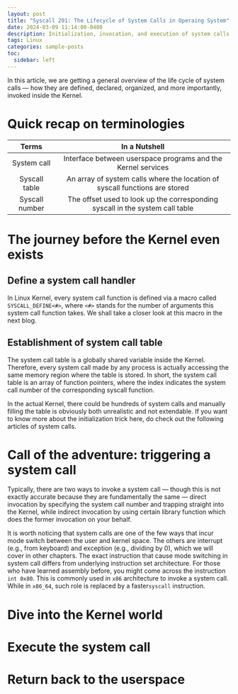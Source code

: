 ```yaml
---
layout: post
title: "Syscall 201: The Lifecycle of System Calls in Operaing System"
date: 2024-03-09 11:14:00-0400
description: Initialization, invocation, and execution of system calls
tags: Linux
categories: sample-posts
toc:
  sidebar: left
---
```


In this article, we are getting a general overview of the life cycle of system calls — how they are defined, declared, organized, and more importantly, invoked inside the Kernel.

# Quick recap on terminologies

|     Terms      |                                 In a Nutshell                                 |
| :------------: | :---------------------------------------------------------------------------: |
|  System call   |         Interface between userspace programs and the Kernel services          |
| Syscall table  |  An array of system calls where the location of syscall functions are stored  |
| Syscall number | The offset used to look up the corresponding syscall in the system call table |

# The journey before the Kernel even exists

## Define a system call handler

In Linux Kernel, every system call function is defined via a macro called `SYSCALL_DEFINE<#>`, where `<#>` stands for the number of arguments this system call function takes. We shall take a closer look at this macro in the next blog.

## Establishment of system call table

The system call table is a globally shared variable inside the Kernel. Therefore, every system call made by any process is actually accessing the same memory region where the table is stored. In short, the system call table is an array of function pointers, where the index indicates the system call number of the corresponding syscall function.

In the actual Kernel, there could be hundreds of system calls and manually filling the table is obviously both unrealistic and not extendable. If you want to know more about the initialization trick here, do check out the following articles of system calls.

# Call of the adventure: triggering a system call

Typically, there are two ways to invoke a system call — though this is not exactly accurate because they are fundamentally the same — direct invocation by specifying the system call number and trapping straight into the Kernel, while indirect invocation by using certain library function which does the former invocation on your behalf.

It is worth noticing that system calls are one of the few ways that incur mode switch between the user and kernel space. The others are interrupt (e.g., from keyboard) and exception (e.g., dividing by 0), which we will cover in other chapters. The exact instruction that cause mode switching in system call differs from underlying instruction set architecture. For those who have learned assembly before, you might come across the instruction `int 0x80`. This is commonly used in `x86` architecture to invoke a system call. While in `x86_64`, such role is replaced by a faster`syscall` instruction.

# Dive into the Kernel world

# Execute the system call

# Return back to the userspace
